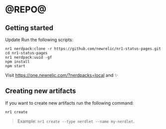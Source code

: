 # @REPO@

## Getting started

Update 
Run the following scripts:

```
nr1 nerdpack:clone -r https://github.com/newrelic/nr1-status-pages.git
cd nr1-status-pages
nr1 nerdpack:uuid -gf
npm install
npm start
```

Visit https://one.newrelic.com/?nerdpacks=local and :sparkles:

## Creating new artifacts

If you want to create new artifacts run the following command:

```
nr1 create
```

> Example: `nr1 create --type nerdlet --name my-nerdlet`.
